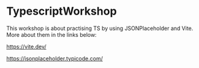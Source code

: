 # TypescriptWorkshop
This workshop is about practising TS by using JSONPlaceholder and Vite. More about them in the links below:

https://vite.dev/

https://jsonplaceholder.typicode.com/
